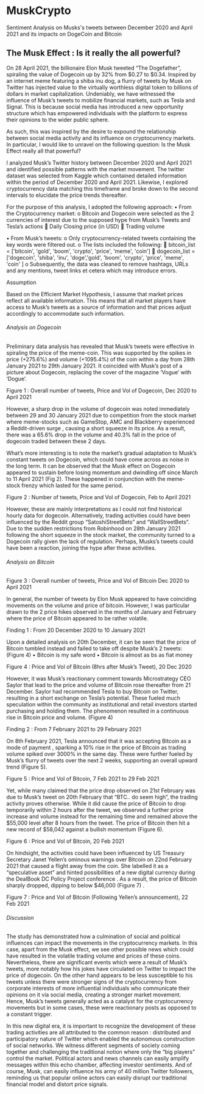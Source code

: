 # MuskCrypto
Sentiment Analysis on Musks's tweets between December 2020 and April 2021 and its impacts on DogeCoin and Bitcoin 



## The Musk Effect : Is it really the all powerful?

On 28 April 2021, the billionaire Elon Musk tweeted “The Dogefather”, spiraling the value of Dogecoin up by 32% from $0.27 to $0.34. Inspired by an internet meme featuring a shiba inu dog, a flurry of tweets by Musk on Twitter has injected value to the virtually worthless digital token to billions of dollars in market capitalization. Undeniably, we have witnessed the influence of Musk’s tweets  to mobilize financial markets, such as Tesla and Signal. This is because social media has introduced a new opportunity structure which has empowered individuals with the platform to express their opinions to the wider public sphere. 

As such, this was inspired by the desire to expound the relationship between social media activity and its influence on cryptocurrency markets. In particular, I would like to unravel on the following question: Is the Musk Effect really all that powerful? 

I analyzed Musk’s Twitter history between December 2020 and April 2021 and identified possible patterns with the market movement. The twitter dataset was selected from Kaggle which contained detailed information within the period of December 2020 and April 2021. Likewise, I explored cryptocurrency data matching this timeframe and broke down to the second intervals to elucidate the price trends thereafter.  

For the purpose of this analysis, I adopted the following approach: 
•	From the Cryptocurrency market: 
o	Bitcoin and Dogecoin were selected as the 2 currencies of interest due to the supposed hype from Musk’s Tweets and Tesla’s actions
	Daily Closing price (in USD) 
	Trading volume 

•	From Musk’s tweets: 
o	Only cryptocurrency-related tweets containing the key words were filtered out. 
o	The lists included the following: 
	bitcoin_list = ['bitcoin', 'gold', 'boom', 'crypto', 'price', 'meme', 'coin']
	dogecoin_list = ['dogecoin', 'shiba', 'inu', 'doge','gold', 'boom', 'crypto', 'price', 'meme', 'coin' ]
o	Subsequently, the data was cleaned to remove hashtags, URLs and any mentions, tweet links et cetera which may introduce errors. 


Assumption
 
Based on the Efficient Market Hypothesis, I assume that market prices reflect all available information. This means that all market players have access to Musk’s tweets as a source of information and that prices adjust accordingly to accommodate such information. 



###### Analysis on Dogecoin

Preliminary data analysis has revealed that Musk’s tweets were effective in spiraling the price of the meme-coin. This was supported by the spikes in price (+275.6%) and volume (+1095.4%) of the coin within a day from 28th January 2021 to 29th January 2021. It coincided with Musk’s post of a picture about Dogecoin, replacing the cover of the magazine ‘Vogue’ with ‘Dogue’. 

 
 
 
Figure 1 : Overall number of tweets, Price and Vol of Dogecoin, Dec 2020 to April 2021

However, a sharp drop in the volume of dogecoin was noted immediately between 29 and 30 January 2021 due to competition from the stock market where meme-stocks such as GameStop, AMC and Blackberry experienced a Reddit-driven surge , causing a short squeeze in its price. As a result, there was a 65.6% drop in the volume and 40.3% fall in the price of dogecoin traded between these 2 days. 

What’s more interesting is to note the market’s gradual adaptation to Musk’s constant tweets on Dogecoin, which could have come across as noise in the long term. It can be observed that the Musk effect on Dogecoin appeared to sustain before losing momentum and dwindling off since March to 11 April 2021 (Fig 2). These happened in conjunction with the meme-stock frenzy which lasted for the same period.  

Figure 2 : Number of tweets, Price and Vol of Dogecoin, Feb to April 2021

However, these are mainly interpretations as I could not find historical hourly data for dogecoin. Alternatively, trading activities could have been influenced by the Reddit group “SatoshiStreetBets” and “WallStreetBets”. Due to the sudden restrictions from Robinhood on 28th January 2021 following the short squeeze in the stock market, the community turned to a Dogecoin rally given the lack of regulation. Perhaps, Musks’s tweets could have been a reaction, joining the hype after these activities. 









###### Analysis on Bitcoin

 
Figure 3 : Overall number of tweets, Price and Vol of Bitcoin Dec 2020 to April 2021

In general, the number of tweets by Elon Musk appeared to have coinciding movements on the volume and price of bitcoin. However, I was particular drawn to the 2 price hikes observed in the months of January and February where the price of Bitcoin appeared to be rather volatile. 

Finding 1 : From 20 December 2020 to 10 January 2021

Upon a detailed analysis on 20th December, it can be seen that the price of Bitcoin tumbled instead and failed to take off  despite Musk’s 2 tweets:  (Figure 4)
•	Bitcoin is my safe word 
•	Bitcoin is almost as bs as fiat money 

Figure 4 : Price and Vol of Bitcoin (8hrs after Musk’s Tweet), 20 Dec 2020 

However, it was Musk’s reactionary comment towards  Microstrategy CEO Saylor   that lead to the price and volume of Bitcoin rose thereafter from 21 December. Saylor had recommended Tesla to buy Bitcoin on Twitter, resulting in a short exchange on Tesla’s potential. These fueled much speculation within the community as institutional and retail investors started purchasing and holding them. The phenomenon resulted in a continuous rise in Bitcoin price and volume. (Figure 4) 

Finding 2 : From 7 February 2021 to 29 February 2021

On 8th February 2021, Tesla announced that it was accepting Bitcoin as a mode of payment , sparking a 10% rise in the price of Bitcoin as trading volume spiked over 3000% in the same day. These were further fueled by Musk’s flurry of tweets over the next 2 weeks, supporting an overall upward trend (Figure 5).

 
Figure 5 : Price and Vol of Bitcoin, 7 Feb 2021 to 29 Feb 2021

Yet, while many claimed that the price drop observed on 21st February was due to Musk’s tweet on 20th February that “BTC.. do seem high”, the trading activity proves otherwise. While it did cause the price of Bitcoin to drop temporarily within 2 hours after the tweet, we observed a further price increase and volume instead for the remaining time and remained above the $55,000 level after 8 hours from the tweet. The price of Bitcoin then hit a new record of $58,042 against a bullish momentum (Figure 6). 

 
Figure 6 : Price and Vol of Bitcoin, 20 Feb 2021


On hindsight, the activities could have been influenced by US Treasury Secretary Janet Yellen’s ominous warnings over Bitcoin on 22nd February 2021 that caused a flight away from the coin. She labelled it as a “speculative asset” and hinted possibilities of a new digital currency during the DealBook DC Policy Project conference . As a result, the price of Bitcoin sharply dropped, dipping to below $46,000 (Figure 7) .

 
Figure 7 : Price and Vol of Bitcoin (Following Yellen’s announcement), 22 Feb 2021


###### Discussion 

The study has demonstrated how a culmination of social and political influences can impact the movements in the cryptocurrency markets. In this case, apart from the Musk effect, we see other possible news which could have resulted in the volatile trading volume and prices of these coins. Nevertheless, there are significant events which were a result of Musk’s tweets, more notably how his jokes have circulated on Twitter to impact the price of dogecoin. On the other hand appears to be less susceptible to his tweets unless there were stronger signs of the cryptocurrency from corporate interests of more influential individuals who communicate their opinions on it via social media, creating a stronger market movement. Hence, Musk’s tweets generally acted as a catalyst for the cryptocurrency movements but in some cases, these were reactionary posts as opposed to a constant trigger. 

In this new digital era, it is important to recognize the development of these trading activities are all attributed to the common reason : distributed and participatory nature of Twitter which enabled the autonomous construction of social networks. We witness different segments of society coming together and challenging the traditional notion where only the “big players” control the market. Political actors and news channels can easily amplify messages within this echo chamber, affecting investor sentiments. And of course, Musk, can easily influence his army of 40 million Twitter followers, reminding us that popular online actors can easily disrupt our traditional financial model and distort price signals. 
